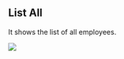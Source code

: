 ## List All

It shows the list of all employees.

![](http://docs.risersoft.com/hrmnirvana/ImagesExt/image8_236.jpg)
